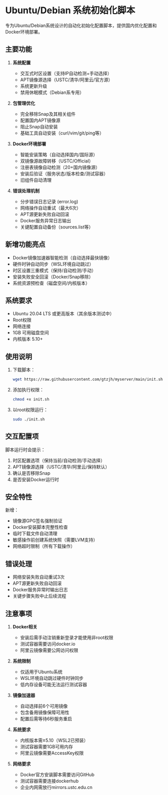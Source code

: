 # Ubuntu/Debian 系统初始化脚本

专为Ubuntu/Debian系统设计的自动化初始化配置脚本，提供国内优化配置和Docker环境部署。

## 主要功能

1. **系统配置**
   - 交互式时区设置（支持IP自动检测+手动选择）
   - APT镜像源选择（USTC/清华/阿里云/官方源）
   - 系统更新升级
   - 禁用休眠模式（Debian系专用）

2. **包管理优化**
   - 完全移除Snap及其相关组件
   - 配置国内APT镜像源
   - 阻止Snap自动安装
   - 基础工具自动安装（curl/vim/git/ping等）

3. **Docker环境部署**
   - 智能安装策略（自动选择国内/国际源）
   - 双镜像源故障转移（USTC/Official）
   - 注册表镜像自动检测（20+国内镜像源）
   - 安装后验证（服务状态/版本检查/测试容器）
   - 旧组件自动清理

4. **错误处理机制**
   - 分步错误日志记录 (error.log)
   - 网络操作自动重试（最大6次）
   - APT源更新失败自动回滚
   - Docker服务异常日志输出
   - 关键配置自动备份（sources.list等）

## 新增功能亮点

- Docker镜像加速器智能检测（自动选择最快镜像）
- 硬件时钟自动同步（WSL环境自动跳过）
- 时区设置三重模式（保持/自动检测/手动）
- 安装失败安全回滚（Docker/Snap移除）
- 系统资源预检查（磁盘空间/内核版本）

## 系统要求

- Ubuntu 20.04 LTS 或更高版本（其余版本测试中）
- Root权限
- 网络连接
- 1GB 可用磁盘空间
- 内核版本 5.10+

## 使用说明

1. 下载脚本：
   ```bash
   wget https://raw.githubusercontent.com/gtzjh/myserver/main/init.sh
   ```

2. 添加执行权限：
   ```bash
   chmod +x init.sh
   ```

3. 以root权限运行：
   ```bash
   sudo ./init.sh
   ```


## 交互配置项

脚本运行时会提示：
1. 时区配置选项（保持当前/自动检测/手动选择）
2. APT镜像源选择（USTC/清华/阿里云/保持默认）
3. 确认是否移除Snap
4. 是否安装Docker运行时

## 安全特性

新增：
- 镜像源GPG签名强制验证
- Docker安装脚本完整性检查
- 临时下载文件自动清理
- 敏感操作前创建系统快照（需要LVM支持）
- 网络超时限制（所有下载操作）

## 错误处理

- 网络安装失败自动重试3次
- APT源更新失败自动回滚
- Docker服务异常时输出日志
- 关键步骤失败中止后续流程

## 注意事项

1. **Docker相关**
   - 安装后需手动注销重新登录才能使用非root权限
   - 测试容器需要访问docker.io
   - 阿里云镜像需要公网访问权限

2. **系统限制**
   - 仅适用于Ubuntu系统
   - WSL环境自动跳过硬件时钟同步
   - 低内存设备可能无法运行测试容器

3. **镜像加速器**
   - 自动选择前6个可用镜像
   - 包含备用镜像保障可用性
   - 配置后需等待6秒服务重启

4. **系统要求**
   - 内核版本需≥5.10（WSL2已预装）
   - 测试容器需要1GB可用内存
   - 阿里云镜像需要AccessKey权限

5. **网络要求**
   - Docker官方安装脚本需要访问GitHub
   - 测试容器需要连接dockerhub
   - 企业内网需放行mirrors.ustc.edu.cn
